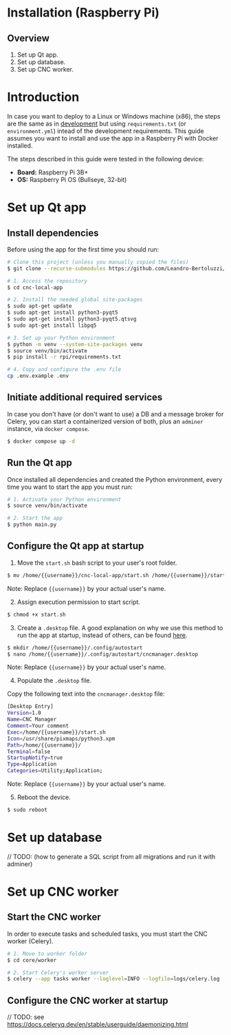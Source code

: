 # Installation (Raspberry Pi)

## Overview

1. Set up Qt app.
1. Set up database.
1. Set up CNC worker.

# Introduction

In case you want to deploy to a Linux or Windows machine (x86), the steps are the same as in [development](./development.md) but using `requirements.txt` (or `environment.yml`) intead of the development requirements. This guide assumes you want to install and use the app in a Raspberry Pi with Docker installed.

The steps described in this guide were tested in the following device:
- **Board:** Raspberry Pi 3B+
- **OS:** Raspberry Pi OS (Bullseye, 32-bit)

# Set up Qt app

## Install dependencies

Before using the app for the first time you should run:

```bash
# Clone this project (unless you manually copied the files)
$ git clone --recurse-submodules https://github.com/Leandro-Bertoluzzi/cnc-local-app

# 1. Access the repository
$ cd cnc-local-app

# 2. Install the needed global site-packages
$ sudo apt-get update
$ sudo apt-get install python3-pyqt5
$ sudo apt-get install python3-pyqt5.qtsvg
$ sudo apt-get install libpq5

# 3. Set up your Python environment
$ python -m venv --system-site-packages venv
$ source venv/bin/activate
$ pip install -r rpi/requirements.txt

# 4. Copy and configure the .env file
cp .env.example .env
```

## Initiate additional required services

In case you don't have (or don't want to use) a DB and a message broker for Celery, you can start a containerized version of both, plus an `adminer` instance, via `docker compose`.

```bash
$ docker compose up -d
```

## Run the Qt app

Once installed all dependencies and created the Python environment, every time you want to start the app you must run:

```bash
# 1. Activate your Python environment
$ source venv/bin/activate

# 2. Start the app
$ python main.py
```

## Configure the Qt app at startup

1. Move the `start.sh` bash script to your user's root folder.

```bash
$ mv /home/{{username}}/cnc-local-app/start.sh /home/{{username}}/start.sh
```
Note: Replace `{{username}}` by your actual user's name.

2. Assign execution permission to start script.

```bash
$ chmod +x start.sh
```

3. Create a `.desktop` file. A good explanation on why we use this method to run the app at startup, instead of others, can be found [here](https://learn.sparkfun.com/tutorials/how-to-run-a-raspberry-pi-program-on-startup/all).

```bash
$ mkdir /home/{{username}}/.config/autostart
$ nano /home/{{username}}/.config/autostart/cncmanager.desktop
```
Note: Replace `{{username}}` by your actual user's name.

4. Populate the `.desktop` file.

Copy the following text into the `cncmanager.desktop` file:

```bash
[Desktop Entry]
Version=1.0
Name=CNC Manager
Comment=Your comment
Exec=/home/{{username}}/start.sh
Icon=/usr/share/pixmaps/python3.xpm
Path=/home/{{username}}/
Terminal=false
StartupNotify=true
Type=Application
Categories=Utility;Application;
```
Note: Replace `{{username}}` by your actual user's name.

5. Reboot the device.

```bash
$ sudo reboot
```

# Set up database

// TODO: (how to generate a SQL script from all migrations and run it with adminer)

# Set up CNC worker

## Start the CNC worker

In order to execute tasks and scheduled tasks, you must start the CNC worker (Celery).

```bash
# 1. Move to worker folder
$ cd core/worker

# 2. Start Celery's worker server
$ celery --app tasks worker --loglevel=INFO --logfile=logs/celery.log
```

## Configure the CNC worker at startup

// TODO: see https://docs.celeryq.dev/en/stable/userguide/daemonizing.html
